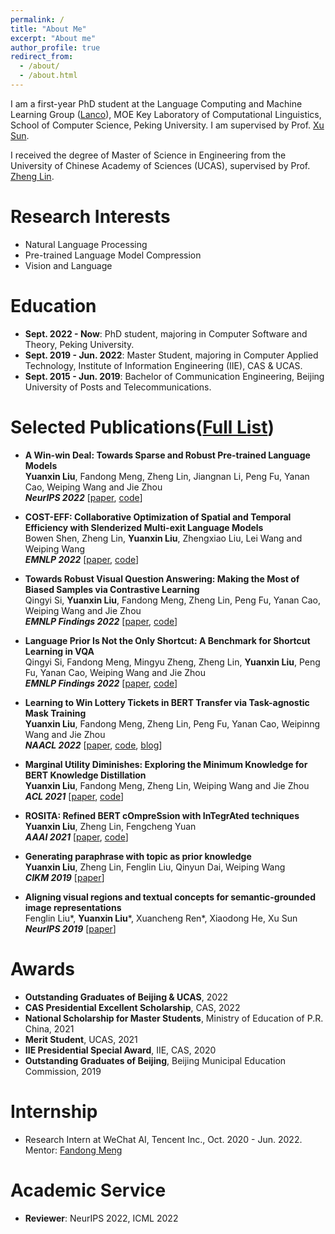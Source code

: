 ```yaml
---
permalink: /
title: "About Me"
excerpt: "About me"
author_profile: true
redirect_from: 
  - /about/
  - /about.html
---
```

I am a first-year PhD student at the Language Computing and Machine Learning Group ([Lanco](https://lancopku.github.io/)), MOE Key Laboratory of Computational Linguistics, School of Computer Science, Peking University. I am supervised by Prof. [Xu Sun](https://xusun.org/). 

I received the degree of Master of Science in Engineering from the University of Chinese Academy of Sciences (UCAS), supervised by Prof. [Zheng Lin](https://teacher.ucas.ac.cn/~0023257).

Research Interests
======
* Natural Language Processing
* Pre-trained Language Model Compression
* Vision and Language

Education
======
* **Sept. 2022 - Now**: PhD student, majoring in Computer Software and Theory, Peking University.
* **Sept. 2019 - Jun. 2022**: Master Student, majoring in Computer Applied Technology, Institute of Information Engineering (IIE), CAS & UCAS.
* **Sept. 2015 - Jun. 2019**: Bachelor of Communication Engineering, Beijing University of Posts and Telecommunications.

Selected Publications([Full List](https://scholar.google.com/citations?user=pLOm4rYAAAAJ&hl=en))
======
* **A Win-win Deal: Towards Sparse and Robust Pre-trained Language Models**   
**Yuanxin Liu**, Fandong Meng, Zheng Lin, Jiangnan Li, Peng Fu, Yanan Cao, Weiping Wang and Jie Zhou   
***NeurIPS 2022*** [[paper](https://arxiv.org/abs/2210.05211), [code](https://github.com/llyx97/sparse-and-robust-PLM)]

* **COST-EFF: Collaborative Optimization of Spatial and Temporal Efficiency with Slenderized Multi-exit Language Models**   
Bowen Shen, Zheng Lin, **Yuanxin Liu**, Zhengxiao Liu, Lei Wang and Weiping Wang   
***EMNLP 2022*** [[paper](https://arxiv.org/abs/2210.15523), [code](https://github.com/sbwww/COST-EFF)]

* **Towards Robust Visual Question Answering: Making the Most of Biased Samples via Contrastive Learning**   
Qingyi Si, **Yuanxin Liu**, Fandong Meng, Zheng Lin, Peng Fu, Yanan Cao, Weiping Wang and Jie Zhou   
***EMNLP Findings 2022*** [[paper](https://arxiv.org/abs/2210.04563), [code](https://github.com/PhoebusSi/MMBS)]   

* **Language Prior Is Not the Only Shortcut: A Benchmark for Shortcut Learning in VQA**   
Qingyi Si, Fandong Meng, Mingyu Zheng, Zheng Lin, **Yuanxin Liu**, Peng Fu, Yanan Cao, Weiping Wang and Jie Zhou   
***EMNLP Findings 2022*** [[paper](https://arxiv.org/abs/2210.04692), [code](https://github.com/PhoebusSi/VQA-VS)]   

* **Learning to Win Lottery Tickets in BERT Transfer via Task-agnostic Mask Training**   
**Yuanxin Liu**, Fandong Meng, Zheng Lin, Peng Fu, Yanan Cao, Weipinng Wang and Jie Zhou   
***NAACL 2022*** [[paper](https://aclanthology.org/2022.naacl-main.428/), [code](https://github.com/llyx97/TAMT), [blog](https://mp.weixin.qq.com/s/Wd_IWHqJnaonilyVI3pPGA)]

* **Marginal Utility Diminishes: Exploring the Minimum Knowledge for BERT Knowledge Distillation**   
**Yuanxin Liu**, Fandong Meng, Zheng Lin, Weiping Wang and Jie Zhou   
***ACL 2021*** [[paper](https://aclanthology.org/2021.acl-long.228/), [code](https://github.com/llyx97/Marginal-Utility-Diminishes)]

* **ROSITA: Refined BERT cOmpreSsion with InTegrAted techniques**   
**Yuanxin Liu**, Zheng Lin, Fengcheng Yuan   
***AAAI 2021*** [[paper](https://arxiv.org/abs/2103.11367), [code](https://github.com/llyx97/Rosita)]

* **Generating paraphrase with topic as prior knowledge**   
**Yuanxin Liu**, Zheng Lin, Fenglin Liu, Qinyun Dai, Weiping Wang   
***CIKM 2019*** [[paper](https://dl.acm.org/doi/10.1145/3357384.3358102)]

* **Aligning visual regions and textual concepts for semantic-grounded image representations**   
Fenglin Liu\*, **Yuanxin Liu**\*, Xuancheng Ren\*, Xiaodong He, Xu Sun   
***NeurIPS 2019*** [[paper](https://papers.nips.cc/paper/2019/hash/9fe77ac7060e716f2d42631d156825c0-Abstract.html)]

Awards
======
* **Outstanding Graduates of Beijing & UCAS**, 2022
* **CAS Presidential Excellent Scholarship**, CAS, 2022
* **National Scholarship for Master Students**, Ministry of Education of P.R. China, 2021
* **Merit Student**, UCAS, 2021
* **IIE Presidential Special Award**, IIE, CAS, 2020
* **Outstanding Graduates of Beijing**, Beijing Municipal Education Commission, 2019

Internship
======
* Research Intern at WeChat AI, Tencent Inc., Oct. 2020 - Jun. 2022. Mentor: [Fandong Meng](https://fandongmeng.github.io/)

Academic Service
======
* **Reviewer**: NeurIPS 2022, ICML 2022
